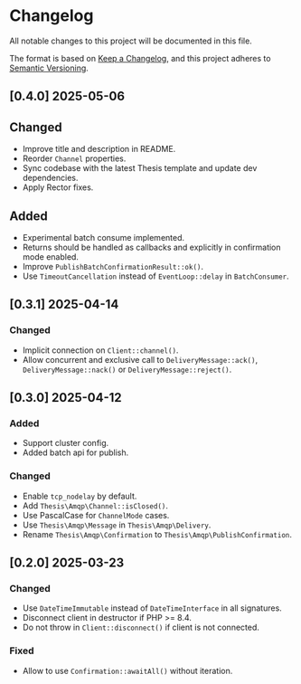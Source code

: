 # Changelog

All notable changes to this project will be documented in this file.

The format is based on [Keep a Changelog](https://keepachangelog.com/en/1.1.0/),
and this project adheres to [Semantic Versioning](https://semver.org/spec/v2.0.0.html).

## [0.4.0] 2025-05-06

## Changed

- Improve title and description in README.
- Reorder `Channel` properties.
- Sync codebase with the latest Thesis template and update dev dependencies.
- Apply Rector fixes.

## Added

- Experimental batch consume implemented.
- Returns should be handled as callbacks and explicitly in confirmation mode enabled.
- Improve `PublishBatchConfirmationResult::ok()`.
- Use `TimeoutCancellation` instead of `EventLoop::delay` in `BatchConsumer`.

## [0.3.1] 2025-04-14

### Changed

- Implicit connection on `Client::channel()`.
- Allow concurrent and exclusive call to `DeliveryMessage::ack()`, `DeliveryMessage::nack()` or `DeliveryMessage::reject()`.

## [0.3.0] 2025-04-12

### Added

- Support cluster config.
- Added batch api for publish.

### Changed

- Enable `tcp_nodelay` by default.
- Add `Thesis\Amqp\Channel::isClosed()`.
- Use PascalCase for `ChannelMode` cases.
- Use `Thesis\Amqp\Message` in `Thesis\Amqp\Delivery`.
- Rename `Thesis\Amqp\Confirmation` to `Thesis\Amqp\PublishConfirmation`.

## [0.2.0] 2025-03-23

### Changed

- Use `DateTimeImmutable` instead of `DateTimeInterface` in all signatures.
- Disconnect client in destructor if PHP >= 8.4.
- Do not throw in `Client::disconnect()` if client is not connected.

### Fixed

- Allow to use `Confirmation::awaitAll()` without iteration.
